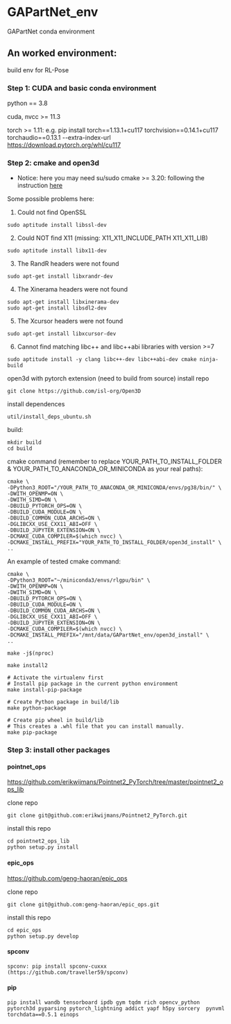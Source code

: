 # GAPartNet_env
GAPartNet conda environment

## An worked environment:

build env for RL-Pose

### Step 1: CUDA and basic conda environment

python == 3.8

cuda, nvcc >= 11.3

torch >= 1.11: 
e.g. pip install torch==1.13.1+cu117 torchvision==0.14.1+cu117 torchaudio==0.13.1 --extra-index-url https://download.pytorch.org/whl/cu117

### Step 2: cmake and open3d
- Notice: here you may need su/sudo
cmake >= 3.20: following the instruction [here](https://cmake.org/install/)

Some possible problems here:
1. Could not find OpenSSL
```
sudo aptitude install libssl-dev
```

2. Could NOT find X11 (missing: X11_X11_INCLUDE_PATH X11_X11_LIB)
```
sudo aptitude install libx11-dev
```

3. The RandR headers were not found
```
sudo apt-get install libxrandr-dev
```

4. The Xinerama headers were not found
```
sudo apt-get install libxinerama-dev
sudo apt-get install libsdl2-dev
```

5. The Xcursor headers were not found
```
sudo apt-get install libxcursor-dev
```

6. Cannot find matching libc++ and libc++abi libraries with version >=7
```
sudo aptitude install -y clang libc++-dev libc++abi-dev cmake ninja-build
```

open3d with pytorch extension (need to build from source)
install repo
```
git clone https://github.com/isl-org/Open3D
```
install dependences
```
util/install_deps_ubuntu.sh
```
build:
```
mkdir build
cd build
```

cmake command (remember to replace YOUR_PATH_TO_INSTALL_FOLDER & YOUR_PATH_TO_ANACONDA_OR_MINICONDA as your real paths):
```
cmake \
-DPython3_ROOT="/YOUR_PATH_TO_ANACONDA_OR_MINICONDA/envs/pg38/bin/" \
-DWITH_OPENMP=ON \
-DWITH_SIMD=ON \
-DBUILD_PYTORCH_OPS=ON \
-DBUILD_CUDA_MODULE=ON \
-DBUILD_COMMON_CUDA_ARCHS=ON \
-DGLIBCXX_USE_CXX11_ABI=OFF \
-DBUILD_JUPYTER_EXTENSION=ON \
-DCMAKE_CUDA_COMPILER=$(which nvcc) \
-DCMAKE_INSTALL_PREFIX="YOUR_PATH_TO_INSTALL_FOLDER/open3d_install" \
..                         
```

An example of tested cmake command:
```
cmake \
-DPython3_ROOT="~/miniconda3/envs/rlgpu/bin" \
-DWITH_OPENMP=ON \
-DWITH_SIMD=ON \
-DBUILD_PYTORCH_OPS=ON \
-DBUILD_CUDA_MODULE=ON \
-DBUILD_COMMON_CUDA_ARCHS=ON \
-DGLIBCXX_USE_CXX11_ABI=OFF \
-DBUILD_JUPYTER_EXTENSION=ON \
-DCMAKE_CUDA_COMPILER=$(which nvcc) \
-DCMAKE_INSTALL_PREFIX="/mnt/data/GAPartNet_env/open3d_install" \
..
```

```
make -j$(nproc)
```

```
make install2
```

```
# Activate the virtualenv first
# Install pip package in the current python environment
make install-pip-package

# Create Python package in build/lib
make python-package

# Create pip wheel in build/lib
# This creates a .whl file that you can install manually.
make pip-package
```

### Step 3: install other packages


#### pointnet_ops

https://github.com/erikwijmans/Pointnet2_PyTorch/tree/master/pointnet2_ops_lib

clone repo
```
git clone git@github.com:erikwijmans/Pointnet2_PyTorch.git
```

install this repo
```
cd pointnet2_ops_lib
python setup.py install
```
#### epic_ops

https://github.com/geng-haoran/epic_ops

clone repo
```
git clone git@github.com:geng-haoran/epic_ops.git
```

install this repo
```
cd epic_ops
python setup.py develop
```

#### spconv
```
spconv: pip install spconv-cuxxx (https://github.com/traveller59/spconv)
```

#### pip
```
pip install wandb tensorboard ipdb gym tqdm rich opencv_python pytorch3d pyparsing pytorch_lightning addict yapf h5py sorcery  pynvml torchdata==0.5.1 einops
```
